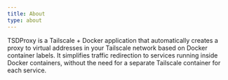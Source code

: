 ```yaml
---
title: About
type: about
---
```


TSDProxy is a Tailscale + Docker application that automatically creates a proxy to virtual addresses in your Tailscale network based on Docker container labels. It simplifies traffic redirection to services running inside Docker containers, without the need for a separate Tailscale container for each service.
